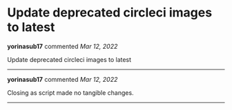 # Update deprecated circleci images to latest

**yorinasub17** commented *Mar 12, 2022*

Update deprecated circleci images to latest
<br />
***


**yorinasub17** commented *Mar 12, 2022*

Closing as script made no tangible changes.
***

